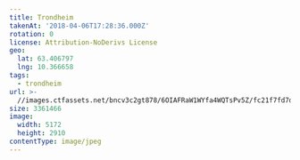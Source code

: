 ```yaml
---
title: Trondheim
takenAt: '2018-04-06T17:28:36.000Z'
rotation: 0
license: Attribution-NoDerivs License
geo:
  lat: 63.406797
  lng: 10.366658
tags:
  - trondheim
url: >-
  //images.ctfassets.net/bncv3c2gt878/6OIAFRaW1WYfa4WQTsPv5Z/fc21f7fd7dc97330c693622bd51204ed/trondheim_41340085962_o
size: 3361466
image:
  width: 5172
  height: 2910
contentType: image/jpeg
---
```


